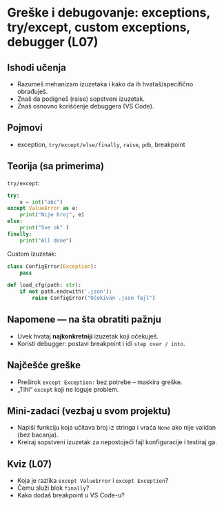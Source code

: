 # Greške i debugovanje: exceptions, try/except, custom exceptions, debugger (L07)

## Ishodi učenja
- Razumeš mehanizam izuzetaka i kako da ih hvataš/specifično obrađuješ.
- Znaš da podigneš (raise) sopstveni izuzetak.
- Znaš osnovno korišćenje debuggera (VS Code).

## Pojmovi
- exception, `try/except/else/finally`, `raise`, `pdb`, breakpoint

## Teorija (sa primerima)

`try/except`:
```python
try:
    x = int("abc")
except ValueError as e:
    print("Nije broj", e)
else:
    print("Sve ok" )
finally:
    print("All done")
```

Custom izuzetak:
```python
class ConfigError(Exception):
    pass

def load_cfg(path: str):
    if not path.endswith('.json'):
        raise ConfigError("Očekivan .json fajl")
```


## Napomene — na šta obratiti pažnju
- Uvek hvataj **najkonkretniji** izuzetak koji očekuješ.
- Koristi debugger: postavi breakpoint i idi `step over / into`.

## Najčešće greške
- Preširok `except Exception:` bez potrebe – maskira greške.
- „Tihi“ `except` koji ne loguje problem.

## Mini-zadaci (vezbaj u svom projektu)
- Napiši funkciju koja učitava broj iz stringa i vraća `None` ako nije validan (bez bacanja).
- Kreiraj sopstveni izuzetak za nepostojeći fajl konfiguracije i testiraj ga.

## Kviz (L07)
- Koja je razlika `except ValueError` i `except Exception`?
- Čemu služi blok `finally`?
- Kako dodaš breakpoint u VS Code-u?

